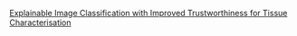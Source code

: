 [Explainable Image Classification with Improved Trustworthiness for Tissue Characterisation](https://doi.org/10.1007/978-3-031-43895-0_54)
